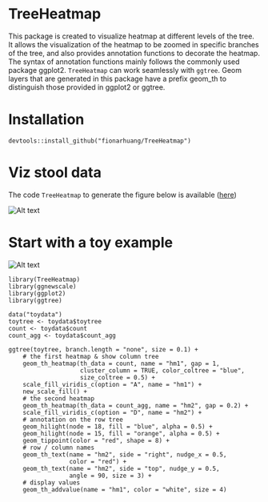 # TreeHeatmap
This package is created to visualize heatmap at different levels of the tree. It allows the visualization of the heatmap to be zoomed in specific branches of the tree, and also provides annotation functions to decorate the heatmap. The syntax of annotation functions mainly follows the commonly used package ggplot2. `TreeHeatmap` can work seamlessly with `ggtree`. Geom layers that are generated in this package have a prefix geom_th to distinguish those provided in ggplot2 or ggtree.


# Installation
```
devtools::install_github("fionarhuang/TreeHeatmap")
```

# Viz stool data 

The code `TreeHeatmap` to generate the figure below is available ([here](https://github.com/fionarhuang/TreeHeatmap/blob/master/data-raw/Viz_stool.R))

![Alt text](https://github.com/fionarhuang/TreeHeatmap/blob/master/vignettes/stool.png)


# Start with a toy example

![Alt text](https://github.com/fionarhuang/TreeHeatmap/blob/master/vignettes/exFig.png)
```
library(TreeHeatmap)
library(ggnewscale)
library(ggplot2)
library(ggtree)

data("toydata")
toytree <- toydata$toytree
count <- toydata$count
count_agg <- toydata$count_agg

ggtree(toytree, branch.length = "none", size = 0.1) +
    # the first heatmap & show column tree
    geom_th_heatmap(th_data = count, name = "hm1", gap = 1, 
                    cluster_column = TRUE, color_coltree = "blue",
                    size_coltree = 0.5) +
    scale_fill_viridis_c(option = "A", name = "hm1") +
    new_scale_fill() +
    # the second heatmap
    geom_th_heatmap(th_data = count_agg, name = "hm2", gap = 0.2) +
    scale_fill_viridis_c(option = "D", name = "hm2") +
    # annotation on the row tree
    geom_hilight(node = 18, fill = "blue", alpha = 0.5) +
    geom_hilight(node = 15, fill = "orange", alpha = 0.5) +
    geom_tippoint(color = "red", shape = 8) +
    # row / column names
    geom_th_text(name = "hm2", side = "right", nudge_x = 0.5,
                 color = "red") +
    geom_th_text(name = "hm2", side = "top", nudge_y = 0.5,
                 angle = 90, size = 3) +
    # display values 
    geom_th_addvalue(name = "hm1", color = "white", size = 4)


```



